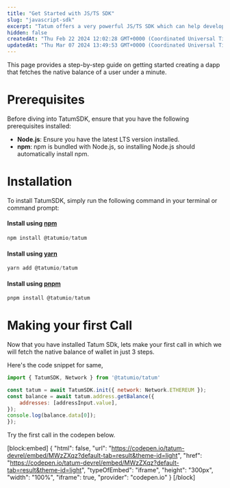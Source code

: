 ```yaml
---
title: "Get Started with JS/TS SDK"
slug: "javascript-sdk"
excerpt: "Tatum offers a very powerful JS/TS SDK which can help developers to make dapps easier and quicker."
hidden: false
createdAt: "Thu Feb 22 2024 12:02:28 GMT+0000 (Coordinated Universal Time)"
updatedAt: "Thu Mar 07 2024 13:49:53 GMT+0000 (Coordinated Universal Time)"
---
```

This page provides a step-by-step guide on getting started creating a dapp that fetches the native balance of a user under a minute.

# Prerequisites

Before diving into TatumSDK, ensure that you have the following prerequisites installed:

- **Node.js**: Ensure you have the latest LTS version installed.
- **npm**: npm is bundled with Node.js, so installing Node.js should automatically install npm.

# Installation

To install TatumSDK, simply run the following command in your terminal or command prompt:

#### Install using [npm](https://www.npmjs.com/)

```javascript
npm install @tatumio/tatum
```

#### Install using [yarn](https://yarnpkg.com/)

```javascript
yarn add @tatumio/tatum
```

#### Install using [pnpm](https://pnpm.io/)

```javascript
pnpm install @tatumio/tatum
```

# Making your first Call

Now that you have installed Tatum SDk, lets make your first call in which we will fetch the native balance of wallet in just 3 steps.

Here's the code snippet for same,

```javascript
import { TatumSDK, Network } from '@tatumio/tatum'

const tatum = await TatumSDK.init({ network: Network.ETHEREUM });
const balance = await tatum.address.getBalance({
    addresses: [addressInput.value],
});
console.log(balance.data[0]);
});
```

Try the first call in the codepen below.

[block:embed]
{
  "html": false,
  "url": "https://codepen.io/tatum-devrel/embed/MWzZXqz?default-tab=result&theme-id=light",
  "href": "https://codepen.io/tatum-devrel/embed/MWzZXqz?default-tab=result&theme-id=light",
  "typeOfEmbed": "iframe",
  "height": "300px",
  "width": "100%",
  "iframe": true,
  "provider": "codepen.io"
}
[/block]
